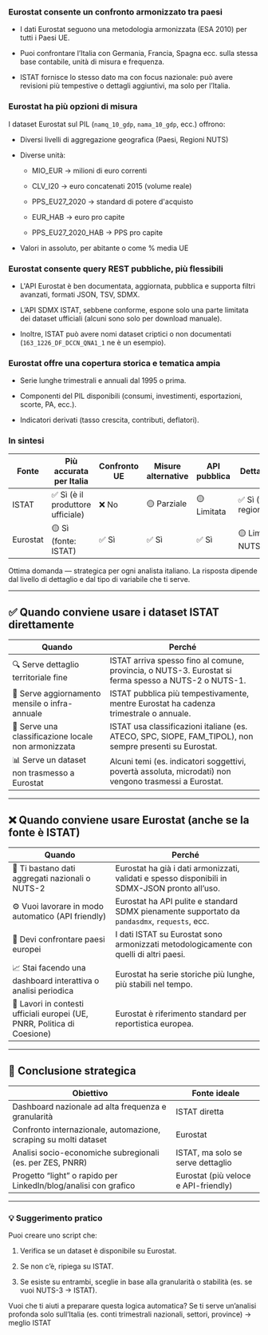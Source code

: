 
### Eurostat consente un confronto armonizzato tra paesi

- I dati Eurostat seguono una metodologia armonizzata (ESA 2010) per tutti i Paesi UE.
    
- Puoi confrontare l’Italia con Germania, Francia, Spagna ecc. sulla stessa base contabile, unità di misura e frequenza.
    
- ISTAT fornisce lo stesso dato ma con focus nazionale: può avere revisioni più tempestive o dettagli aggiuntivi, ma solo per l’Italia.
    

### Eurostat ha più opzioni di misura

I dataset Eurostat sul PIL (`namq_10_gdp`, `nama_10_gdp`, ecc.) offrono:

- Diversi livelli di aggregazione geografica (Paesi, Regioni NUTS)
    
- Diverse unità:
    
    - MIO_EUR → milioni di euro correnti
        
    - CLV_I20 → euro concatenati 2015 (volume reale)
        
    - PPS_EU27_2020 → standard di potere d'acquisto
        
    - EUR_HAB → euro pro capite
        
    - PPS_EU27_2020_HAB → PPS pro capite
        
- Valori in assoluto, per abitante o come % media UE
    

### Eurostat consente query REST pubbliche, più flessibili

- L'API Eurostat è ben documentata, aggiornata, pubblica e supporta filtri avanzati, formati JSON, TSV, SDMX.
    
- L’API SDMX ISTAT, sebbene conforme, espone solo una parte limitata dei dataset ufficiali (alcuni sono solo per download manuale).
    
- Inoltre, ISTAT può avere nomi dataset criptici o non documentati (`163_1226_DF_DCCN_QNA1_1` ne è un esempio).
    

### Eurostat offre una copertura storica e tematica ampia

- Serie lunghe trimestrali e annuali dal 1995 o prima.
    
- Componenti del PIL disponibili (consumi, investimenti, esportazioni, scorte, PA, ecc.).
    
- Indicatori derivati (tasso crescita, contributi, deflatori).
    

### In sintesi

|Fonte|Più accurata per Italia|Confronto UE|Misure alternative|API pubblica|Dettaglio locale|
|---|---|---|---|---|---|
|ISTAT|✅ Sì (è il produttore ufficiale)|❌ No|🟡 Parziale|🟡 Limitata|✅ Sì (fino a regioni/province)|
|Eurostat|🟡 Sì (fonte: ISTAT)|✅ Sì|✅ Sì|✅ Sì|🟡 Limitato a NUTS2|


Ottima domanda — strategica per ogni analista italiano. La risposta dipende dal livello di dettaglio e dal tipo di variabile che ti serve.

---

## ✅ Quando conviene usare i dataset ISTAT direttamente

|Quando|Perché|
|---|---|
|🔍 Serve dettaglio territoriale fine|ISTAT arriva spesso fino al comune, provincia, o NUTS-3. Eurostat si ferma spesso a NUTS-2 o NUTS-1.|
|📅 Serve aggiornamento mensile o infra-annuale|ISTAT pubblica più tempestivamente, mentre Eurostat ha cadenza trimestrale o annuale.|
|🧩 Serve una classificazione locale non armonizzata|ISTAT usa classificazioni italiane (es. ATECO, SPC, SIOPE, FAM_TIPOL), non sempre presenti su Eurostat.|
|📊 Serve un dataset non trasmesso a Eurostat|Alcuni temi (es. indicatori soggettivi, povertà assoluta, microdati) non vengono trasmessi a Eurostat.|

---

## ❌ Quando conviene usare Eurostat (anche se la fonte è ISTAT)

|Quando|Perché|
|---|---|
|🧮 Ti bastano dati aggregati nazionali o NUTS-2|Eurostat ha già i dati armonizzati, validati e spesso disponibili in SDMX-JSON pronto all’uso.|
|⚙️ Vuoi lavorare in modo automatico (API friendly)|Eurostat ha API pulite e standard SDMX pienamente supportato da `pandasdmx`, `requests`, ecc.|
|🔄 Devi confrontare paesi europei|I dati ISTAT su Eurostat sono armonizzati metodologicamente con quelli di altri paesi.|
|📈 Stai facendo una dashboard interattiva o analisi periodica|Eurostat ha serie storiche più lunghe, più stabili nel tempo.|
|🔐 Lavori in contesti ufficiali europei (UE, PNRR, Politica di Coesione)|Eurostat è riferimento standard per reportistica europea.|

---

## 🧠 Conclusione strategica

|Obiettivo|Fonte ideale|
|---|---|
|Dashboard nazionale ad alta frequenza e granularità|ISTAT diretta|
|Confronto internazionale, automazione, scraping su molti dataset|Eurostat|
|Analisi socio-economiche subregionali (es. per ZES, PNRR)|ISTAT, ma solo se serve dettaglio|
|Progetto “light” o rapido per LinkedIn/blog/analisi con grafico|Eurostat (più veloce e API-friendly)|

---

### 💡 Suggerimento pratico

Puoi creare uno script che:

1. Verifica se un dataset è disponibile su Eurostat.
    
2. Se non c’è, ripiega su ISTAT.
    
3. Se esiste su entrambi, sceglie in base alla granularità o stabilità (es. se vuoi NUTS-3 → ISTAT).
    

Vuoi che ti aiuti a preparare questa logica automatica?
Se ti serve un’analisi profonda solo sull’Italia (es. conti trimestrali nazionali, settori, province) → meglio ISTAT